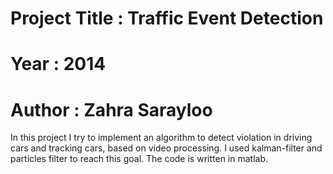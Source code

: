 # Project Title : Traffic Event Detection 
# Year : 2014
# Author : Zahra Sarayloo

In this project I try to implement an algorithm to detect violation in driving cars and tracking cars, based on video processing. I used kalman-filter and particles filter to reach this goal. The code is written in matlab. 

